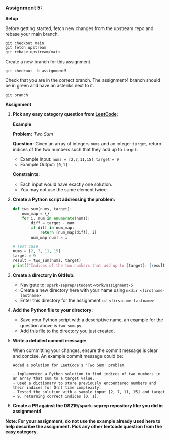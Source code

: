 ### Assignment 5:

**Setup**

Before getting started, fetch new changes from the upstream repo and rebase your main branch.

```
git checkout main
git fetch upstream
git rebase upstream/main
```

Create a new branch for this assignment.

```
git checkout -b assignment5
```

Check that you are in the correct branch. The assignment4 branch should be in green and have an asteriks next to it.
```
git branch
```

**Assignment**

1. **Pick any easy category question from [LeetCode](https://leetcode.com/):**
    
   **Example**

   **Problem:** *Two Sum*
   
   **Question:** Given an array of integers `nums` and an integer `target`, return indices of the two numbers such that they add up to `target`.

   - Example Input: `nums = [2,7,11,15]`, `target = 9`
   - Example Output: `[0,1]`
   
   **Constraints:**
   - Each input would have exactly one solution.
   - You may not use the same element twice.

1. **Create a Python script addressing the problem:**

   ```python
   def two_sum(nums, target):
       num_map = {}
       for i, num in enumerate(nums):
           diff = target - num
           if diff in num_map:
               return [num_map[diff], i]
           num_map[num] = i

   # Test case
   nums = [2, 7, 11, 15]
   target = 9
   result = two_sum(nums, target)
   print(f"Indices of the two numbers that add up to {target}: {result}")
   ```

2. **Create a directory in GitHub:**

   - Navigate to: `spark-seprep/student-work/assignment-5`
   - Create a new directory here with your name using `mkdir <firstname-lastname>`
   - Enter this directory for the assignment `cd <firstname-lastname>`

3. **Add the Python file to your directory:**
   
   - Save your Python script with a descriptive name, an example for the question above is `two_sum.py`.
   - Add this file to the directory you just created.

4. **Write a detailed commit message:**

   When committing your changes, ensure the commit message is clear and concise. An example commit message could be:

   ```
   Added a solution for LeetCode's 'Two Sum' problem

   - Implemented a Python solution to find indices of two numbers in an array that sum to a target value.
   - Used a dictionary to store previously encountered numbers and their indices for O(n) time complexity.
   - Tested the solution with a sample input [2, 7, 11, 15] and target = 9, returning correct indices [0, 1].
   ```

5. **Create a PR against the DS219/spark-seprep repository like you did in assignment4**

**Note: For your assignment, do not use the example already used here to help describe the assignment. Pick any other leetcode question from the easy category.**
